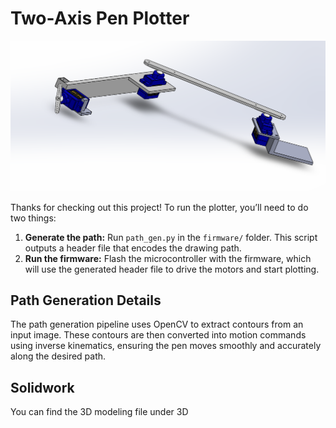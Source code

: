 # Two-Axis Pen Plotter

![Iamge](docs/Image.PNG)

Thanks for checking out this project! To run the plotter, you’ll need to do two things:

1. **Generate the path:** Run `path_gen.py` in the `firmware/` folder. This script outputs a header file that encodes the drawing path.
2. **Run the firmware:** Flash the microcontroller with the firmware, which will use the generated header file to drive the motors and start plotting.

## Path Generation Details

The path generation pipeline uses OpenCV to extract contours from an input image. These contours are then converted into motion commands using inverse kinematics, ensuring the pen moves smoothly and accurately along the desired path.

## Solidwork  

You can find the 3D modeling file under 3D
